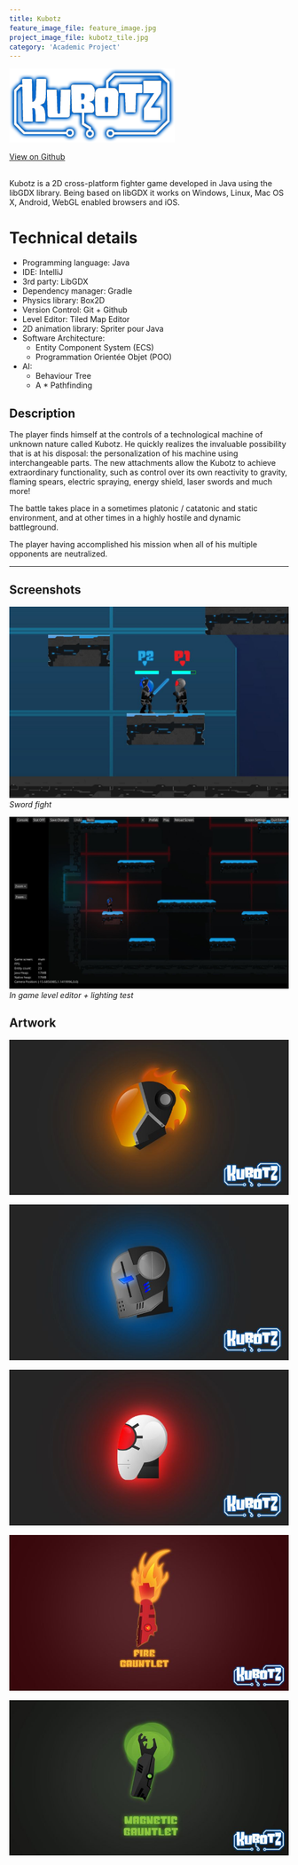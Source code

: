 ```yaml
---
title: Kubotz
feature_image_file: feature_image.jpg
project_image_file: kubotz_tile.jpg
category: 'Academic Project'
---
```


<!-- ![](https://user-images.githubusercontent.com/5913483/29291036-409ac418-8110-11e7-9576-216d2d838aa8.png) -->
![](kubotz_logo.png)

<div class="text-center">
    <a href="https://github.com/jwillp/Kubotz" class="btn btn-ghost" target="_blank"><i class="fa fa-github" aria-hidden="true"></i> View on Github</a>
</div>

<br>

Kubotz is a 2D cross-platform fighter game developed in Java using the libGDX library. Being based on libGDX it works on Windows, Linux, Mac OS X, Android, WebGL enabled browsers and iOS.

# Technical details
* Programming language: Java
* IDE: IntelliJ
* 3rd party: LibGDX
* Dependency manager: Gradle
* Physics library: Box2D
* Version Control: Git + Github
* Level Editor: Tiled Map Editor
* 2D animation library: Spriter pour Java
* Software Architecture:
    * Entity Component System (ECS)
    * Programmation Orientée Objet (POO)
* AI:
    * Behaviour Tree
    * A * Pathfinding

## Description
The player finds himself at the controls of a technological machine of unknown nature called Kubotz. He quickly realizes the invaluable possibility that is at his disposal: the personalization of his machine using interchangeable parts. The new attachments allow the Kubotz to achieve extraordinary functionality, such as control over its own reactivity to gravity, flaming spears, electric spraying, energy shield, laser swords and much more!

The battle takes place in a sometimes platonic / catatonic and static environment, and at other times in a highly hostile and dynamic battleground.

The player having accomplished his mission when all of his multiple opponents are neutralized.


---

## Screenshots
![](sword.jpg)
*Sword fight*

![](rest.jpg)
*In game level editor + lighting test*



## Artwork
![](fireflame.jpg)

![](skullblue.jpg)

![](white.jpg)

![](fire_gauntlet.jpg)

![](magnetic_alt.jpg)

